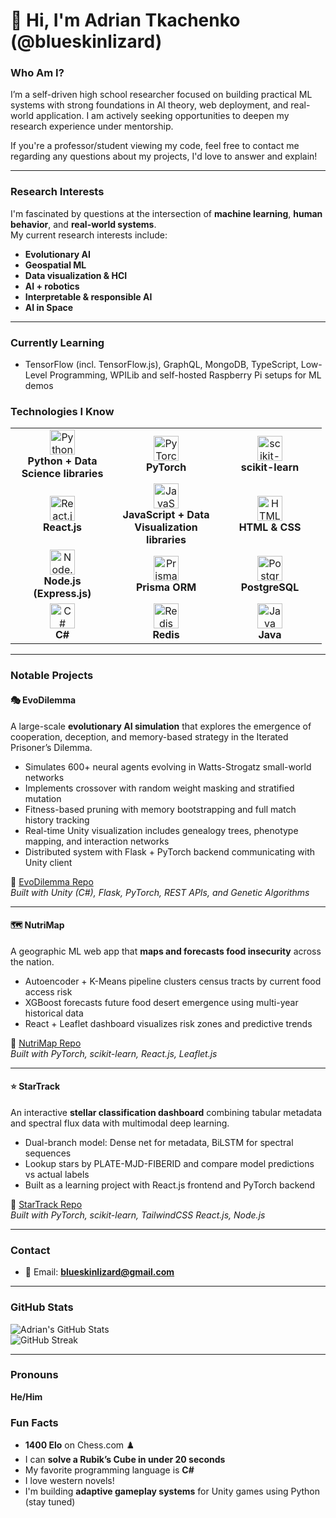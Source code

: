 # 👋 Hi, I'm Adrian Tkachenko (@blueskinlizard)

### Who Am I?  
I’m a self-driven high school researcher focused on building practical ML systems with strong foundations in AI theory, web deployment, and real-world application.
I am actively seeking opportunities to deepen my research experience under mentorship.

If you're a professor/student viewing my code, feel free to contact me regarding any questions about my projects, I'd love to answer and explain!

---

### Research Interests

I'm fascinated by questions at the intersection of **machine learning**, **human behavior**, and **real-world systems**.  
My current research interests include:
- **Evolutionary AI** 
- **Geospatial ML** 
- **Data visualization & HCI** 
- **AI + robotics** 
- **Interpretable & responsible AI**
- **AI in Space** 
---

###  Currently Learning  
-  TensorFlow (incl. TensorFlow.js), GraphQL, MongoDB, TypeScript, Low-Level Programming, WPILib and self-hosted Raspberry Pi setups for ML demos


###  Technologies I Know  
<table> 
  <tr>
    <td align="center" width="150px"> 
      <img src="https://skillicons.dev/icons?i=python" width="40" alt="Python + Data Science libraries"/><br> 
      <b>Python + Data Science libraries</b> 
    </td>
    <td align="center" width="150px"> 
      <img src="https://skillicons.dev/icons?i=pytorch" width="40" alt="PyTorch"/><br> 
      <b>PyTorch</b> 
    </td> 
    <td align="center" width="150px"> 
      <img src="https://skillicons.dev/icons?i=sklearn" width="40" alt="scikit-learn"/><br> 
      <b>scikit-learn</b> 
    </td>
  </tr>
  <tr> 
    <td align="center" width="150px"> 
      <img src="https://skillicons.dev/icons?i=react" width="40" alt="React.js"/><br> 
      <b>React.js</b> 
    </td> 
    <td align="center" width="150px"> 
      <img src="https://skillicons.dev/icons?i=javascript" width="40" alt="JavaScript"/><br> 
      <b>JavaScript + Data Visualization libraries</b> 
    </td> 
    <td align="center" width="150px"> 
      <img src="https://skillicons.dev/icons?i=html,css" width="40" alt="HTML & CSS"/><br> 
      <b>HTML & CSS</b> 
    </td> 
  </tr>
  <tr> 
    <td align="center" width="150px"> 
      <img src="https://skillicons.dev/icons?i=nodejs,express" width="40" alt="Node.js (Express)"/><br> 
      <b>Node.js (Express.js)</b> 
    </td> 
    <td align="center" width="150px"> 
      <img src="https://skillicons.dev/icons?i=prisma" width="40" alt="Prisma"/><br> 
      <b>Prisma ORM</b> 
    </td> 
    <td align="center" width="150px"> 
      <img src="https://skillicons.dev/icons?i=postgres" width="40" alt="PostgreSQL"/><br> 
      <b>PostgreSQL</b> 
    </td> 
  </tr> 
  <tr>
    <td align="center" width="150px"> 
      <img src="https://skillicons.dev/icons?i=cs" width="40" alt="C#"/><br>
      <b>C#</b> 
    </td>
    <td align="center" width="150px"> 
      <img src="https://skillicons.dev/icons?i=redis" width="40" alt="Redis"/><br> 
      <b>Redis</b> 
    </td>
    <td align="center" width="150px"> 
      <img src="https://skillicons.dev/icons?i=java" width="40" alt="Java"/><br> 
      <b>Java</b> 
    </td>
  </tr>
</table>

---

###  Notable Projects  

#### 🎭 EvoDilemma  
A large-scale **evolutionary AI simulation** that explores the emergence of cooperation, deception, and memory-based strategy in the Iterated Prisoner’s Dilemma.  
- Simulates 600+ neural agents evolving in Watts-Strogatz small-world networks  
- Implements crossover with random weight masking and stratified mutation  
- Fitness-based pruning with memory bootstrapping and full match history tracking  
- Real-time Unity visualization includes genealogy trees, phenotype mapping, and interaction networks  
- Distributed system with Flask + PyTorch backend communicating with Unity client  

🔗 [EvoDilemma Repo](https://github.com/blueskinlizard/EvoDilemma)  
*Built with Unity (C#), Flask, PyTorch, REST APIs, and Genetic Algorithms*

---
#### 🗺️ NutriMap  
A geographic ML web app that **maps and forecasts food insecurity** across the nation.  
- Autoencoder + K-Means pipeline clusters census tracts by current food access risk  
- XGBoost forecasts future food desert emergence using multi-year historical data  
- React + Leaflet dashboard visualizes risk zones and predictive trends  

🔗 [NutriMap Repo](https://github.com/blueskinlizard/NutriMap)  
*Built with PyTorch, scikit-learn, React.js, Leaflet.js*

---
#### ⭐ StarTrack  
An interactive **stellar classification dashboard** combining tabular metadata and spectral flux data with multimodal deep learning.  
- Dual-branch model: Dense net for metadata, BiLSTM for spectral sequences  
- Lookup stars by PLATE-MJD-FIBERID and compare model predictions vs actual labels  
- Built as a learning project with React.js frontend and PyTorch backend  

🔗 [StarTrack Repo](https://github.com/blueskinlizard/startrack)  
*Built with PyTorch, scikit-learn, TailwindCSS React.js, Node.js*

---
### Contact  
- 📧 Email: **blueskinlizard@gmail.com**  

---

### GitHub Stats  
![Adrian's GitHub Stats](https://github-readme-stats.vercel.app/api?username=blueskinlizard&show_icons=true&theme=tokyonight)  
![GitHub Streak](https://github-readme-streak-stats.herokuapp.com/?user=blueskinlizard&theme=tokyonight)

---

### Pronouns  
**He/Him**

### Fun Facts  
- **1400 Elo** on Chess.com ♟️ 
- I can **solve a Rubik’s Cube in under 20 seconds** 
- My favorite programming language is **C#**  
- I love western novels! 
- I'm building **adaptive gameplay systems** for Unity games using Python (stay tuned)
